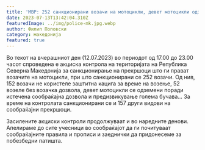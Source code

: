 ```yaml
---
title: 'МВР: 252 санкционирани возачи на мотоцикли, девет мотоцикли одземени - 13 ЈУЛИ 2023'
date: 2023-07-13T13:42:04.310Z
featuredImage: ../img/police-mk.jpg.webp
author: Филип Поповски
category: македонија
featured: true
---
```


Во текот на вчерашниот ден (12.07.2023) во периодот од 17.00 до 23.00 часот спроведена е акциска контрола на територијата на Република Северна Македонија за санкционирање на прекршоци што ги прават возачите на мотоцикли, при што санкционирани се 252 возачи. Од нив, 152 возачи не користеле заштитна кацига за време на возење, 52 возеле без возачка дозвола, девет мотоцикли се одземени поради истечена сообраќајна дозвола и предизвикување голема бучава... За време на контролата санкционирани се и 157 други видови на сообраќајни прекршоци.

Засилените акциски контроли продолжуваат и во наредните денови. Апелираме до сите учесници во сообраќајот да ги почитуваат сообраќајните правила и прописи и заеднички да придонесеме за побезбедни патишта. 
